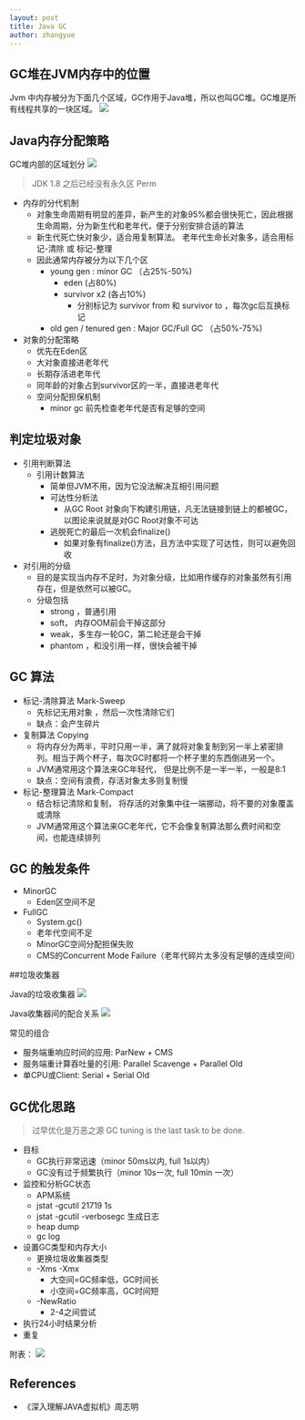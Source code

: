 ```yaml
---
layout: post
title: Java GC
author: zhangyue
---
```


## GC堆在JVM内存中的位置
Jvm 中内存被分为下面几个区域，GC作用于Java堆，所以也叫GC堆。GC堆是所有线程共享的一块区域。 
![](/assets/img/blog/2014-06-01-jvm-gc-note.png)
## Java内存分配策略
GC堆内部的区域划分
![](/assets/img/blog/2014-06-01-jvm-gc-note4.png)
> JDK 1.8 之后已经没有永久区 Perm

* 内存的分代机制
    * 对象生命周期有明显的差异，新产生的对象95%都会很快死亡，因此根据生命周期，分为新生代和老年代，便于分别安排合适的算法
    * 新生代死亡快对象少，适合用复制算法。 老年代生命长对象多，适合用标记-清除 或 标记-整理
    * 因此通常内存被分为以下几个区
        * young gen : minor GC  （占25%-50%)
            * eden  (占80%)
            * survivor x2 (各占10%)  
                * 分别标记为 survivor from 和 survivor to ，每次gc后互换标记  
        * old gen / tenured gen : Major GC/Full GC （占50%-75%)
* 对象的分配策略
    * 优先在Eden区
    * 大对象直接进老年代
    * 长期存活进老年代
    * 同年龄的对象占到survivor区的一半，直接进老年代
    * 空间分配担保机制
        * minor gc 前先检查老年代是否有足够的空间

## 判定垃圾对象
* 引用判断算法
    * 引用计数算法
        * 简单但JVM不用，因为它没法解决互相引用问题
		* 可达性分析法
			* 从GC Root 对象向下构建引用链，凡无法链接到链上的都被GC，以图论来说就是对GC Root对象不可达
		* 逃脱死亡的最后一次机会finalize()
			* 如果对象有finalize()方法，且方法中实现了可达性，则可以避免回收
* 对引用的分级
    * 目的是实现当内存不足时，为对象分级，比如用作缓存的对象虽然有引用存在，但是依然可以被GC。
    * 分级包括
        * strong ，普通引用
        * soft， 内存OOM前会干掉这部分
        * weak，多生存一轮GC，第二轮还是会干掉
        * phantom ，和没引用一样，很快会被干掉

## GC 算法
* 标记-清除算法 Mark-Sweep
    * 先标记无用对象 ，然后一次性清除它们
    * 缺点：会产生碎片
* 复制算法 Copying
    * 将内存分为两半，平时只用一半，满了就将对象复制到另一半上紧密排列。相当于两个杯子，每次GC时都将一个杯子里的东西倒进另一个。
    * JVM通常用这个算法来GC年轻代， 但是比例不是一半一半，一般是8:1
    * 缺点：空间有浪费，存活对象太多则复制慢
* 标记-整理算法 Mark-Compact
    * 结合标记清除和复制， 将存活的对象集中往一端挪动，将不要的对象覆盖或清除
    * JVM通常用这个算法来GC老年代，它不会像复制算法那么费时间和空间，也能连续排列

## GC 的触发条件
* MinorGC
    * Eden区空间不足
* FullGC
    * System.gc()
    * 老年代空间不足
    * MinorGC空间分配担保失败
    * CMS的Concurrent Mode Failure（老年代碎片太多没有足够的连续空间）

##垃圾收集器

Java的垃圾收集器
![](/assets/img/blog/2014-06-01-jvm-gc-note1.png)

Java收集器间的配合关系
![](/assets/img/blog/2014-06-01-jvm-gc-note3.png)

常见的组合
* 服务端重响应时间的应用:  ParNew + CMS
* 服务端重计算吞吐量的引用: Parallel Scavenge + Parallel Old
* 单CPU或Client: Serial + Serial Old

## GC优化思路
> 过早优化是万恶之源
> GC tuning is the last task to be done.

* 目标
    * GC执行非常迅速（minor 50ms以内, full 1s以内）
    * GC没有过于频繁执行（minor 10s一次, full 10min 一次）
* 监控和分析GC状态
    * APM系统
    * jstat -gcutil 21719 1s
    * jstat -gcutil -verbosegc 生成日志
    * heap dump
    * gc log
* 设置GC类型和内存大小
    * 更换垃圾收集器类型
    * -Xms -Xmx
        * 大空间=GC频率低，GC时间长
        * 小空间=GC频率高，GC时间短
    * -NewRatio
        * 2-4之间尝试
* 执行24小时结果分析
* 重复

附表：
![](/assets/img/blog/2014-06-01-jvm-gc-note2.png)

## References
* 《深入理解JAVA虚拟机》周志明